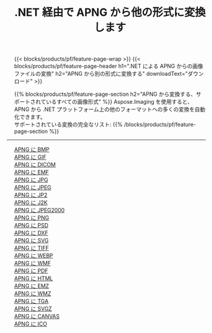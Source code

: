 ﻿---
title: .NET 経由で APNG から他の形式に変換します 
weight: 3920
url: /ja/net/conversion/from/apng 
lang: ja
langdirlevel: 2
locales: zh-hans,ja,it,ru,de,es,fr,nl,id,lt,pl,pt,vi,tr,ko,zh-hant,ar,hi,th,sv,cs,uk,he
description: Aspose.Imaging を使用すると、APNG から別のフォーマットに簡単に変換できます
---

{{< blocks/products/pf/feature-page-wrap >}}
{{< blocks/products/pf/feature-page-header h1=".NET による APNG からの画像ファイルの変換" h2="APNG から別の形式に変換する" downloadText="ダウンロード" >}}


{{% blocks/products/pf/feature-page-section  h2="APNG から変換する、サポートされているすべての画像形式" %}}
Aspose.Imaging を使用すると、APNG から .NET プラットフォーム上の他のフォーマットへの多くの変換を自動化できます。
<br/>
サポートされている変換の完全なリスト:
{{% /blocks/products/pf/feature-page-section %}}
<div class="container-fluid productfamilypage bg-gray">
    <div class="convertypes bg-gray agp-content section">
        <div class="container">
		<hr style="margin-left:-20px;"/>
		<div class="row other-converters">
		    <div class='col-md-2 other-converter remove-lp remove-rp'><a href="/imaging/ja/net/conversion/apng-to-bmp" >APNG に BMP</a></div><div class='col-md-2 other-converter remove-lp remove-rp'><a href="/imaging/ja/net/conversion/apng-to-gif" >APNG に GIF</a></div><div class='col-md-2 other-converter remove-lp remove-rp'><a href="/imaging/ja/net/conversion/apng-to-dicom" >APNG に DICOM</a></div><div class='col-md-2 other-converter remove-lp remove-rp'><a href="/imaging/ja/net/conversion/apng-to-emf" >APNG に EMF</a></div><div class='col-md-2 other-converter remove-lp remove-rp'><a href="/imaging/ja/net/conversion/apng-to-jpg" >APNG に JPG</a></div><div class='col-md-2 other-converter remove-lp remove-rp'><a href="/imaging/ja/net/conversion/apng-to-jpeg" >APNG に JPEG</a></div><div class='col-md-2 other-converter remove-lp remove-rp'><a href="/imaging/ja/net/conversion/apng-to-jp2" >APNG に JP2</a></div><div class='col-md-2 other-converter remove-lp remove-rp'><a href="/imaging/ja/net/conversion/apng-to-j2k" >APNG に J2K</a></div><div class='col-md-2 other-converter remove-lp remove-rp'><a href="/imaging/ja/net/conversion/apng-to-jpeg2000" >APNG に JPEG2000</a></div><div class='col-md-2 other-converter remove-lp remove-rp'><a href="/imaging/ja/net/conversion/apng-to-png" >APNG に PNG</a></div><div class='col-md-2 other-converter remove-lp remove-rp'><a href="/imaging/ja/net/conversion/apng-to-psd" >APNG に PSD</a></div><div class='col-md-2 other-converter remove-lp remove-rp'><a href="/imaging/ja/net/conversion/apng-to-dxf" >APNG に DXF</a></div><div class='col-md-2 other-converter remove-lp remove-rp'><a href="/imaging/ja/net/conversion/apng-to-svg" >APNG に SVG</a></div><div class='col-md-2 other-converter remove-lp remove-rp'><a href="/imaging/ja/net/conversion/apng-to-tiff" >APNG に TIFF</a></div><div class='col-md-2 other-converter remove-lp remove-rp'><a href="/imaging/ja/net/conversion/apng-to-webp" >APNG に WEBP</a></div><div class='col-md-2 other-converter remove-lp remove-rp'><a href="/imaging/ja/net/conversion/apng-to-wmf" >APNG に WMF</a></div><div class='col-md-2 other-converter remove-lp remove-rp'><a href="/imaging/ja/net/conversion/apng-to-pdf" >APNG に PDF</a></div><div class='col-md-2 other-converter remove-lp remove-rp'><a href="/imaging/ja/net/conversion/apng-to-html" >APNG に HTML</a></div><div class='col-md-2 other-converter remove-lp remove-rp'><a href="/imaging/ja/net/conversion/apng-to-emz" >APNG に EMZ</a></div><div class='col-md-2 other-converter remove-lp remove-rp'><a href="/imaging/ja/net/conversion/apng-to-wmz" >APNG に WMZ</a></div><div class='col-md-2 other-converter remove-lp remove-rp'><a href="/imaging/ja/net/conversion/apng-to-tga" >APNG に TGA</a></div><div class='col-md-2 other-converter remove-lp remove-rp'><a href="/imaging/ja/net/conversion/apng-to-svgz" >APNG に SVGZ</a></div><div class='col-md-2 other-converter remove-lp remove-rp'><a href="/imaging/ja/net/conversion/apng-to-canvas" >APNG に CANVAS</a></div><div class='col-md-2 other-converter remove-lp remove-rp'><a href="/imaging/ja/net/conversion/apng-to-ico" >APNG に ICO</a></div>
                </div>
        </div>
    </div>
</div>
<br/>

